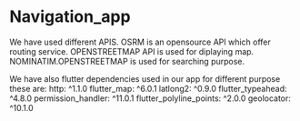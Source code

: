 # Navigation_app
We have used different APIS.
OSRM is an opensource API which offer routing service.
OPENSTREETMAP API is used for diplaying map.
NOMINATIM.OPENSTREETMAP is used for searching purpose.

We have also flutter dependencies used in our app for different purpose these are:
  http: ^1.1.0
  flutter_map: ^6.0.1
  latlong2: ^0.9.0
  flutter_typeahead: ^4.8.0
  permission_handler: ^11.0.1
  flutter_polyline_points: ^2.0.0
  geolocator: ^10.1.0
